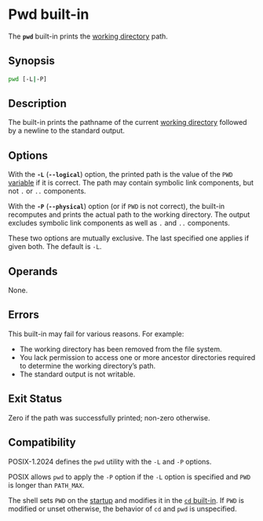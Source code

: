 # Pwd built-in

The **`pwd`** built-in prints the [working directory] path.

## Synopsis

```sh
pwd [-L|-P]
```

## Description

The built-in prints the pathname of the current [working directory] followed by a newline to the standard output.

## Options

With the **`-L`** (**`--logical`**) option, the printed path is the value of the `PWD` [variable] if it is correct. The path may contain symbolic link components, but not `.` or `..` components.

With the **`-P`** (**`--physical`**) option (or if `PWD` is not correct), the built-in recomputes and prints the actual path to the working directory. The output excludes symbolic link components as well as `.` and `..` components.

These two options are mutually exclusive. The last specified one applies if given both. The default is `-L`.

## Operands

None.

## Errors

This built-in may fail for various reasons. For example:

- The working directory has been removed from the file system.
- You lack permission to access one or more ancestor directories required to determine the working directory’s path.
- The standard output is not writable.

## Exit Status

Zero if the path was successfully printed; non-zero otherwise.

## Compatibility

POSIX-1.2024 defines the `pwd` utility with the `-L` and `-P` options.

POSIX allows `pwd` to apply the `-P` option if the `-L` option is specified and `PWD` is longer than `PATH_MAX`.

The shell sets `PWD` on the [startup](../startup.md) and modifies it in the [`cd` built-in](cd.md). If `PWD` is modified or unset otherwise, the behavior of `cd` and `pwd` is unspecified.

[variable]: ../language/parameters/variables.md
[working directory]: ../environment/working_directory.md
